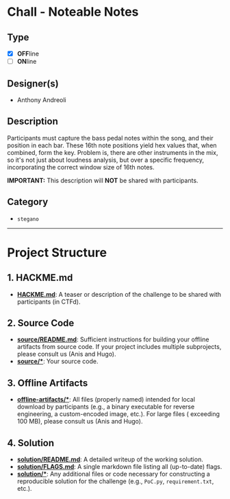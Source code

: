 # Chall - Noteable Notes

## Type

- [X] **OFF**line
- [ ] **ON**line

## Designer(s)

- Anthony Andreoli

## Description

Participants must capture the bass pedal notes within the song, and their position in each bar. These 16th note positions yield hex values that, when combined, form the key. Problem is, there are other instruments in the mix, so it's not just about loudness analysis, but over a specific frequency, incorporating the correct window size of 16th notes.

**IMPORTANT:** This description will **NOT** be shared with participants.

## Category
- `stegano`
---

# Project Structure

## 1. HACKME.md

- **[HACKME.md](HACKME.md)**: A teaser or description of the challenge to be shared with participants (in CTFd).

## 2. Source Code

- **[source/README.md](source/README.md)**: Sufficient instructions for building your offline artifacts from source
  code. If your project includes multiple subprojects, please consult us (Anis and Hugo).
- **[source/*](source/)**: Your source code.

## 3. Offline Artifacts

- **[offline-artifacts/*](offline-artifacts/)**: All files (properly named) intended for local download by
  participants (e.g., a binary executable for reverse engineering, a custom-encoded image, etc.). For large files (
  exceeding 100 MB), please consult us (Anis and Hugo).

## 4. Solution

- **[solution/README.md](solution/README.md)**: A detailed writeup of the working solution.
- **[solution/FLAGS.md](solution/FLAGS.md)**: A single markdown file listing all (up-to-date) flags.
- **[solution/*](solution/)**: Any additional files or code necessary for constructing a reproducible solution for the
  challenge (e.g., `PoC.py`, `requirement.txt`, etc.). 
